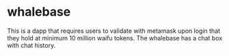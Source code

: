 # whalebase
This is a dapp that requires users to validate with metamask upon login that they hold at minimum 10 million waifu tokens. The whalebase has a chat box with chat history.

